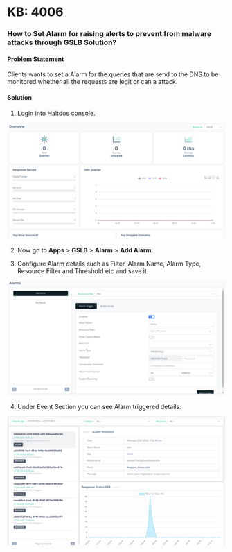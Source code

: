 # KB: 4006

### **How to Set Alarm for raising alerts to prevent from malware attacks through GSLB Solution?**

#### **Problem Statement**

Clients wants to set a Alarm for the queries that are send to the DNS to be monitored whether all the requests are legit or can a attack.

#### **Solution**

1. Login into Haltdos console.

![kb-4009](/img/gslb/v8/kb/kb_4009_overview.png)

2. Now go to **Apps** > **GSLB** > **Alarm** > **Add Alarm**.

3. Configure Alarm details such as Filter, Alarm Name, Alarm Type, Resource Filter and Threshold etc and save it. 

![kb-4009](/img/gslb/v8/kb/kb_4009_alarms.png)

4. Under Event Section you can see Alarm triggered details.

![kb-4009](/img/gslb/v8/kb/kb_4009_events.png)